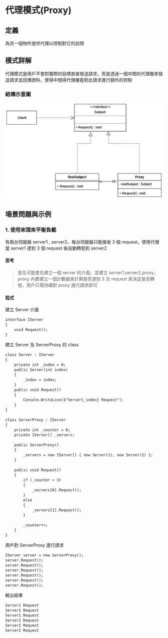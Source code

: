 # 代理模式(Proxy)

## 定義

為另一個物件提供代理以控制對它的訪問

## 模式詳解

代理模式是用戶不會對實際的目標直接發送請求，而是透過一個中間的代理層來發送請求並回傳資料，使得中間得代理層能對此請求進行額外的控制

### 結構示意圖

![proxy diagram](./Image/proxy%20diagram.jpg)

## 埸景問題與示例

### 1. 使用來理來平衡負載

有兩台伺服器 server1 , server2，每台伺服器只能接收 3 個 request，使用代理當 server1 達到 3 個 request 後自動轉發到 server2

#### 思考

> 首先可能會先建立一個 server 的介面，並建立 server1,server2,proxy，proxy 內要建立一個計數器來計算是否達到 3 次 request 來決定是否轉發，用戶只需持續對 proxy 進行請求即可

#### 程式

建立 Server 介面

```CSharp
interface IServer
{
    void Request();
}
```

建立 Server 及 ServerProxy 的 class

```CSharp
class Server : IServer
{
    private int _index = 0;
    public Server(int index)
    {
        _index = index;
    }
    public void Request()
    {
        Console.WriteLine($"Server{_index} Request");
    }
}

class ServerProxy : IServer
{
    private int _counter = 0;
    private IServer[] _servers;

    public ServerProxy()
    {
        _servers = new IServer[] { new Server(1), new Server(2) };
    }

    public void Request()
    {
        if (_counter < 3)
        {
            _servers[0].Request();
        }
        else
        {
            _servers[1].Request();
        }

        _counter++;
    }
}
```

用戶對 ServerProxy 進行請求

```CSharp
IServer server = new ServerProxy();
server.Request();
server.Request();
server.Request();
server.Request();
server.Request();
server.Request();
```

輸出結果

```
Server1 Request
Server1 Request
Server1 Request
Server2 Request
Server2 Request
Server2 Request
```
